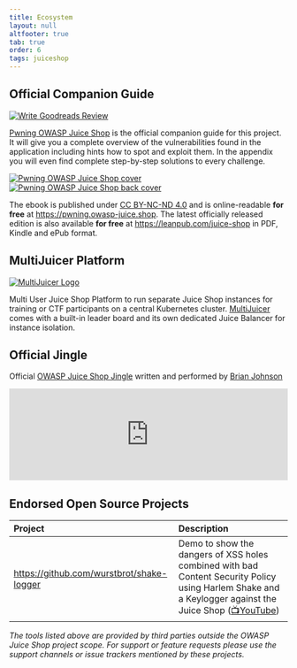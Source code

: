 ```yaml
---
title: Ecosystem
layout: null
altfooter: true
tab: true
order: 6
tags: juiceshop
---
```


## Official Companion Guide

[![Write Goodreads Review](https://img.shields.io/badge/goodreads-write%20review-47129532.svg)](https://www.goodreads.com/review/edit/47129532)

[Pwning OWASP Juice Shop](https://leanpub.com/juice-shop) is the
official companion guide for this project. It will give you a complete
overview of the vulnerabilities found in the application including hints
how to spot and exploit them. In the appendix you will even find
complete step-by-step solutions to every challenge.

[![Pwning OWASP Juice Shop cover](https://raw.githubusercontent.com/juice-shop/pwning-juice-shop/master/cover_small.jpg)](https://leanpub.com/juice-shop)
[![Pwning OWASP Juice Shop back cover](https://raw.githubusercontent.com/juice-shop/pwning-juice-shop/master/back_small.jpg)](https://leanpub.com/juice-shop)

The ebook is published under
[CC BY-NC-ND 4.0](https://creativecommons.org/licenses/by-nc-nd/4.0/)
and is online-readable **for free** at
<https://pwning.owasp-juice.shop>. The latest officially released
edition is also available **for free** at
<https://leanpub.com/juice-shop> in PDF, Kindle and ePub format.

## MultiJuicer Platform

[![MultiJuicer Logo](https://raw.githubusercontent.com/juice-shop/multi-juicer/master/images/multijuicer-cover.svg?sanitize=true)](https://github.com/juice-shop/multi-juicer)

Multi User Juice Shop Platform to run separate Juice Shop instances for training or CTF participants on a central Kubernetes cluster. [MultiJuicer](https://github.com/juice-shop/multi-juicer) comes with a built-in leader board and its own dedicated Juice Balancer for instance isolation. 

## Official Jingle

Official
[OWASP Juice Shop Jingle](https://soundcloud.com/braimee/owasp-juice-shop-jingle)
written and performed by
[Brian Johnson](https://github.com/braimee)

<iframe width="100%" height="166" scrolling="no" frameborder="no" allow="autoplay" src="https://w.soundcloud.com/player/?url=https%3A//api.soundcloud.com/tracks/771984076&color=%23ff5500&auto_play=false&hide_related=false&show_comments=true&show_user=true&show_reposts=false&show_teaser=true"></iframe>

## Endorsed Open Source Projects

| Project                                     | Description                                                                                                                                                                           |
|:--------------------------------------------|:--------------------------------------------------------------------------------------------------------------------------------------------------------------------------------------|
| <https://github.com/wurstbrot/shake-logger> | Demo to show the dangers of XSS holes combined with bad Content Security Policy using Harlem Shake and a Keylogger against the Juice Shop ([📺YouTube](https://youtu.be/Msi52Kicb-w)) |

_The tools listed above are provided by third parties outside the
OWASP Juice Shop project scope. For support or feature requests please
use the support channels or issue trackers mentioned by these projects._
